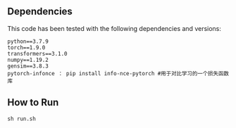 
## Dependencies
This code has been tested with the following dependencies and versions:
```
python==3.7.9
torch==1.9.0
transformers==3.1.0
numpy==1.19.2
gensim==3.8.3
pytorch-infonce ： pip install info-nce-pytorch #用于对比学习的一个损失函数库
```


## How to Run
```
sh run.sh
```

